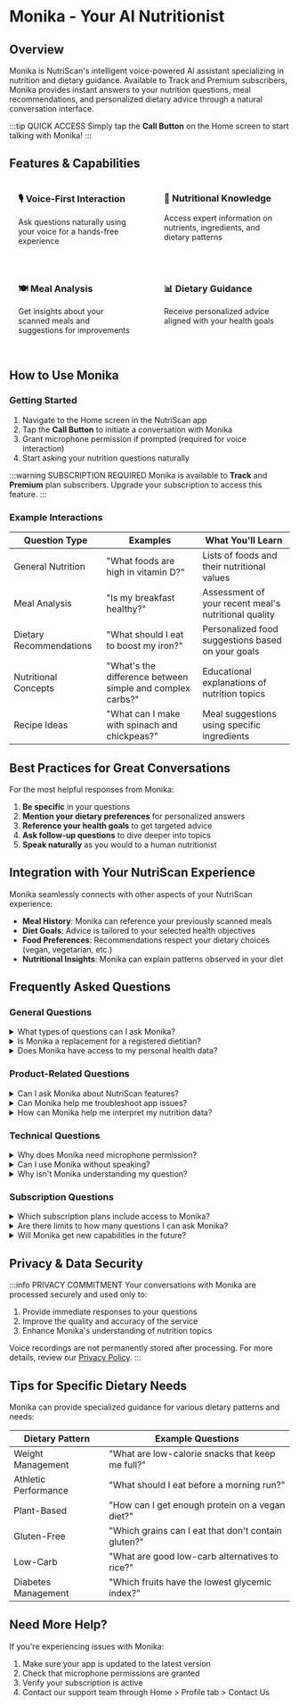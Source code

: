 # Monika - Your AI Nutritionist

## Overview

Monika is NutriScan's intelligent voice-powered AI assistant specializing in nutrition and dietary guidance. Available to Track and Premium subscribers, Monika provides instant answers to your nutrition questions, meal recommendations, and personalized dietary advice through a natural conversation interface.

:::tip QUICK ACCESS
Simply tap the **Call Button** on the Home screen to start talking with Monika!
:::

## Features & Capabilities

<div class="feature-container">
  <div class="feature-item">
    <h3>🎙️ Voice-First Interaction</h3>
    <p>Ask questions naturally using your voice for a hands-free experience</p>
  </div>
  <div class="feature-item">
    <h3>🧠 Nutritional Knowledge</h3>
    <p>Access expert information on nutrients, ingredients, and dietary patterns</p>
  </div>
  <div class="feature-item">
    <h3>🍽️ Meal Analysis</h3>
    <p>Get insights about your scanned meals and suggestions for improvements</p>
  </div>
  <div class="feature-item">
    <h3>📊 Dietary Guidance</h3>
    <p>Receive personalized advice aligned with your health goals</p>
  </div>
</div>

<style>
.feature-container {
  display: grid;
  grid-template-columns: repeat(auto-fit, minmax(240px, 1fr));
  gap: 20px;
  margin: 24px 0;
}
.feature-item {
  background-color: var(--vp-c-bg-soft);
  border-radius: 8px;
  padding: 16px;
}
.feature-item h3 {
  margin-top: 0;
  color: var(--vp-c-brand-1);
}
</style>

## How to Use Monika

### Getting Started

1. Navigate to the Home screen in the NutriScan app
2. Tap the **Call Button** to initiate a conversation with Monika
3. Grant microphone permission if prompted (required for voice interaction)
4. Start asking your nutrition questions naturally

:::warning SUBSCRIPTION REQUIRED
Monika is available to **Track** and **Premium** plan subscribers. Upgrade your subscription to access this feature.
:::

### Example Interactions

| Question Type | Examples | What You'll Learn |
|---------------|----------|------------------|
| General Nutrition | "What foods are high in vitamin D?" | Lists of foods and their nutritional values |
| Meal Analysis | "Is my breakfast healthy?" | Assessment of your recent meal's nutritional quality |
| Dietary Recommendations | "What should I eat to boost my iron?" | Personalized food suggestions based on your goals |
| Nutritional Concepts | "What's the difference between simple and complex carbs?" | Educational explanations of nutrition topics |
| Recipe Ideas | "What can I make with spinach and chickpeas?" | Meal suggestions using specific ingredients |

## Best Practices for Great Conversations

For the most helpful responses from Monika:

1. **Be specific** in your questions
2. **Mention your dietary preferences** for personalized answers
3. **Reference your health goals** to get targeted advice 
4. **Ask follow-up questions** to dive deeper into topics
5. **Speak naturally** as you would to a human nutritionist

## Integration with Your NutriScan Experience

Monika seamlessly connects with other aspects of your NutriScan experience:

- **Meal History**: Monika can reference your previously scanned meals
- **Diet Goals**: Advice is tailored to your selected health objectives
- **Food Preferences**: Recommendations respect your dietary choices (vegan, vegetarian, etc.)
- **Nutritional Insights**: Monika can explain patterns observed in your diet

## Frequently Asked Questions

### General Questions

<details>
<summary>What types of questions can I ask Monika?</summary>

You can ask Monika about:
- Nutritional information for specific foods
- Advice on meeting dietary goals
- Analysis of your meal choices
- Guidance for specific health conditions
- Recipe and diet planning suggestions
- General nutrition education and concepts
- Comparisons between different foods
- Explanations of nutritional terms and metrics

Feel free to ask about any nutrition-related topic as you would with a human nutritionist.
</details>

<details>
<summary>Is Monika a replacement for a registered dietitian?</summary>

No. While Monika provides evidence-based nutritional information, she is not a substitute for personalized medical advice from healthcare professionals. For medical conditions requiring dietary management (such as diabetes, kidney disease, or food allergies), please consult with a registered dietitian or your healthcare provider.
</details>

<details>
<summary>Does Monika have access to my personal health data?</summary>

Monika has access to the dietary information you've shared with NutriScan, including:
- Your food preferences
- Your stated health goals
- Your meal history
- Any dietary restrictions you've specified

This information helps Monika provide personalized advice. However, she doesn't have access to your medical records or data from other health services.
</details>

### Product-Related Questions

<details>
<summary>Can I ask Monika about NutriScan features?</summary>

Yes! Monika can help you understand and get the most out of NutriScan. You can ask questions like:
- "How do I create a diet plan in the app?"
- "What's the difference between Track and Premium plans?"
- "How can I share my meal timeline with friends?"
- "How do I use the Copy to Today feature?"
- "Can you explain what NutriScore means?"
- "How do I invite friends to get free Premium time?"

Monika can provide step-by-step guidance on using app features and explain how to get the most value from your subscription.
</details>

<details>
<summary>Can Monika help me troubleshoot app issues?</summary>

Monika can provide basic troubleshooting for common issues, such as:
- Meal scanning problems
- Understanding error messages
- Guidance on required permissions
- Subscription activation issues
- Feature availability questions

For complex technical problems, Monika will direct you to contact our support team through the appropriate channels for personalized assistance.
</details>

<details>
<summary>How can Monika help me interpret my nutrition data?</summary>

Monika excels at helping you understand your nutritional patterns and insights from the app:
- "Can you explain my nutrition trends from last week?"
- "Are my protein levels adequate based on my scanned meals?"
- "What does the red color on my carbohydrates chart mean?"
- "How close am I to meeting my daily nutrition targets?"
- "What improvements have I made in my diet this month?"

Using your historical meal data, Monika can provide personalized insights and recommendations to help you achieve your health goals.
</details>

### Technical Questions

<details>
<summary>Why does Monika need microphone permission?</summary>

Microphone access is required to enable voice interaction with Monika. Your voice input is processed to convert speech to text, allowing Monika to understand and respond to your questions. You can revoke this permission at any time through your device settings, but voice interaction will not be available without it.
</details>

<details>
<summary>Can I use Monika without speaking?</summary>

While Monika is primarily designed for voice interaction, we're developing a text input option for future updates. Currently, voice interaction provides the most natural and comprehensive experience.
</details>

<details>
<summary>Why isn't Monika understanding my question?</summary>

If Monika is having trouble understanding you:
1. Speak clearly and at a moderate pace
2. Reduce background noise if possible
3. Rephrase your question using different words
4. Be more specific about what you're asking
5. Check your microphone settings and permissions

The voice recognition system works best with clear audio input and may struggle with certain accents or specialized terminology.
</details>

### Subscription Questions

<details>
<summary>Which subscription plans include access to Monika?</summary>

Monika is available to both **Track** and **Premium** plan subscribers. Free plan users do not have access to Monika and will be prompted to upgrade when attempting to use this feature.
</details>

<details>
<summary>Are there limits to how many questions I can ask Monika?</summary>

There are no specific limits to the number of questions you can ask Monika within your subscription period. However, to ensure service quality for all users, very excessive usage may be subject to fair use limitations.
</details>

<details>
<summary>Will Monika get new capabilities in the future?</summary>

Yes! We're constantly improving Monika's knowledge base and capabilities. Future updates may include:
- Integration with more dietary patterns and specialized diets
- Enhanced diet planning functionality
- More detailed nutritional analyses
- Support for additional languages
- Text-based interaction options
</details>

## Privacy & Data Security

:::info PRIVACY COMMITMENT
Your conversations with Monika are processed securely and used only to:
1. Provide immediate responses to your questions
2. Improve the quality and accuracy of the service
3. Enhance Monika's understanding of nutrition topics

Voice recordings are not permanently stored after processing. For more details, review our [Privacy Policy](hhttps://guide.nutriscan.app/privacy).
:::

## Tips for Specific Dietary Needs

Monika can provide specialized guidance for various dietary patterns and needs:

| Dietary Pattern | Example Questions |
|-----------------|-------------------|
| Weight Management | "What are low-calorie snacks that keep me full?" |
| Athletic Performance | "What should I eat before a morning run?" |
| Plant-Based | "How can I get enough protein on a vegan diet?" |
| Gluten-Free | "Which grains can I eat that don't contain gluten?" |
| Low-Carb | "What are good low-carb alternatives to rice?" |
| Diabetes Management | "Which fruits have the lowest glycemic index?" |

## Need More Help?

If you're experiencing issues with Monika:

1. Make sure your app is updated to the latest version
2. Check that microphone permissions are granted
3. Verify your subscription is active
4. Contact our support team through Home > Profile tab > Contact Us